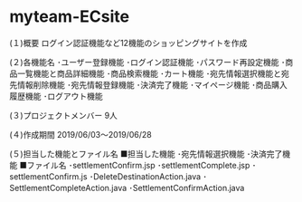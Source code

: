 # myteam-ECsite

(１)概要
ログイン認証機能など12機能のショッピングサイトを作成

(２)各機能名
･ユーザー登録機能
･ログイン認証機能
･パスワード再設定機能
･商品一覧機能と商品詳細機能
･商品検索機能
･カート機能
･宛先情報選択機能と宛先情報削除機能
･宛先情報登録機能
･決済完了機能
･マイページ機能
･商品購入履歴機能
･ログアウト機能

(３)プロジェクトメンバー
9人

(４)作成期間
2019/06/03～2019/06/28

(５)担当した機能とファイル名
■担当した機能
･宛先情報選択機能
･決済完了機能
■ファイル名
･settlementConfirm.jsp
･settlementComplete.jsp
･settlementConfirm.js
･DeleteDestinationAction.java
･SettlementCompleteAction.java
･SettlementConfirmAction.java
